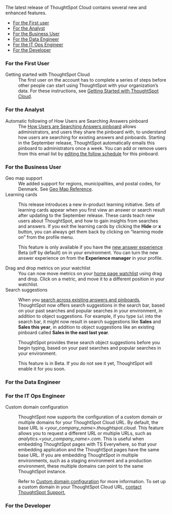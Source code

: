 The latest release of ThoughtSpot Cloud contains several new and enhanced features.

<ul>
<li><a href="{{ site.baseurl }}#september-cloud-2021-first">For the First user</a></li>
<li><a href="{{ site.baseurl }}#september-cloud-2021-analyst">For the Analyst</a></li>
<li><a href="{{ site.baseurl }}#september-cloud-2021-business-user">For the Business User</a></li>
<li><a href="{{ site.baseurl }}#september-cloud-2021-data-engineer">For the Data Engineer</a></li>
<li><a href="{{ site.baseurl }}#september-cloud-2021-it-ops-engineer">For the IT Ops Engineer</a></li>
<li><a href="{{ site.baseurl }}#september-cloud-2021-developer">For the Developer</a></li>
</ul>

<h3><a id="september-cloud-2021-first"></a>For the First User</h3>

<dl>
<dlentry id="getting-started">
<dt>Getting started with ThoughtSpot Cloud</dt>
<dd>The first user on the account has to complete a series of steps before other people can start using ThoughtSpot with your organization’s data. For these instructions, see <a href="{{ site.baseurl }}/admin/ts-cloud/ts-cloud-getting-started.html">Getting Started with ThoughtSpot Cloud</a>.
</dd>
</dlentry>
</dl>

<h3><a id="september-cloud-2021-analyst"></a>For the Analyst</h3>

<dl>
<dlentry id="auto-email">
<dt>Automatic following of How Users are Searching Answers pinboard</dt>
<dd>The <a href="{{ site.baseurl }}/admin/thoughtspot-one/query-intelligence-pinboard.html">How Users are Searching Answers pinboard</a> allows administrators, and users they share the pinboard with, to understand how users are searching for existing answers and pinboards. Starting in the September release, ThoughtSpot automatically emails this pinboard to administrators once a week. You can add or remove users from this email list by <a href="{{ site.baseurl }}/admin/manage-jobs/schedule-a-pinboard-job.html">editing the follow schedule</a> for this pinboard.</dd>
</dlentry>
</dl>

<h3><a id="september-cloud-2021-business-user"></a>For the Business User</h3>

<dl>
<dlentry id="geomaps-denmark">
<dt>Geo map support</dt>
<dd>We added support for regions, municipalities, and postal codes, for Denmark. See <a href="{{ site.baseurl }}/reference/geomap-reference.html">Geo Map Reference</a>.</dd>
</dlentry>

<dlentry id="learning-cards">
<dt>Learning cards</dt>
<dd><p>This release introduces a new in-product learning initiative. Sets of learning cards appear when you first view an answer or search result after updating to the September release. These cards teach new users about ThoughtSpot, and how to gain insights from searches and answers. If you exit the learning cards by clicking the <strong>Hide</strong> or <strong>x</strong> button, you can always get them back by clicking on “learning mode on” from the profile menu.</p>
<p>This feature is only available if you have the <a href="{{ site.baseurl }}/admin/ts-cloud/new-answer-experience.html">new answer experience</a> <span class="badge badge-update">Beta</span> (off by default) on in your environment. You can turn the new answer experience on from the <strong>Experience manager</strong> in your profile.</p></dd>
</dlentry>

<dlentry id="watchlist-drag-and-drop">
<dt>Drag and drop metrics on your watchlist</dt>
<dd>You can now move metrics on your <a href="{{ site.baseurl }}/end-user/thoughtspot-one/thoughtspot-one-homepage.html#quick-links">home page watchlist</a> using drag and drop. Click on a metric, and move it to a different position in your watchlist.</dd>
</dlentry>

<dlentry id="search-suggestions">
<dt>Search suggestions</dt>
<dd><p>When you <a href="{{ site.baseurl }}/end-user/search/search-answers.html">search across existing answers and pinboards</a>, ThoughtSpot now offers search suggestions in the search bar, based on your past searches and popular searches in your environment, in addition to object suggestions. For example, if you type <code>Sal</code> into the search bar, it might now result in search suggestions like <strong>Sales</strong> and <strong>Sales this year</strong>, in addition to object suggestions like an existing pinboard called <strong>Sales in the east last year</strong>.</p>
<p>ThoughtSpot provides these search object suggestions before you begin typing, based on your past searches and popular searches in your environment.</p>
<p>This feature is in <span class="label label-beta">Beta</span>. If you do not see it yet, ThoughtSpot will enable it for you soon.</p></dd>
</dlentry>

</dl>

<h3><a id="september-cloud-2021-data-engineer"></a>For the Data Engineer</h3>

<h3><a id="september-cloud-2021-it-ops-engineer"></a>For the IT Ops Engineer</h3>

<dl>

<dlentry id="custom-domains">
<dt>Custom domain configuration</dt>
<dd><p>ThoughtSpot now supports the configuration of a custom domain or multiple domains for your ThoughtSpot Cloud URL. By default, the base URL is <em>&lt;your_company_name&gt;.thoughtspot.cloud</em>. This feature allows you to request a different URL or multiple URLs, such as <em>analytics.&lt;your_company_name&gt;.com</em>. This is useful when embedding ThoughtSpot pages with TS Everywhere, so that your embedding application and the ThoughtSpot pages have the same base URL. If you are embedding ThoughtSpot in multiple environments, such as a staging environment and a production environment, these multiple domains can point to the same ThoughtSpot instance.</p>
<p>Refer to <a href="{{ site.baseurl }}/admin/ts-cloud/custom-domains.html">Custom domain configuration</a> for more information. To set up a custom domain in your ThoughtSpot Cloud URL, <a href="{{ site.baseurl }}/admin/misc/contact.html">contact ThoughtSpot Support.</a></p></dd>
</dlentry>

</dl>

<h3><a id="september-cloud-2021-developer"></a>For the Developer</h3>
